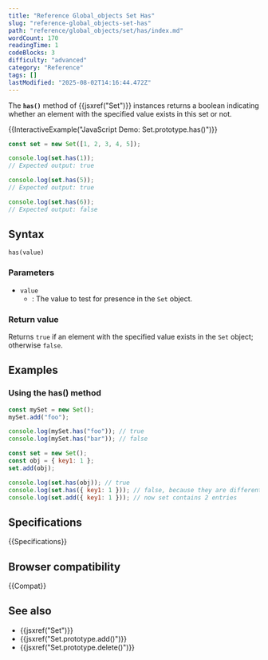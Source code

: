```yaml
---
title: "Reference Global_objects Set Has"
slug: "reference-global_objects-set-has"
path: "reference/global_objects/set/has/index.md"
wordCount: 170
readingTime: 1
codeBlocks: 3
difficulty: "advanced"
category: "Reference"
tags: []
lastModified: "2025-08-02T14:16:44.472Z"
---
```



The **`has()`** method of {{jsxref("Set")}} instances returns a boolean indicating whether an
element with the specified value exists in this set or not.

{{InteractiveExample("JavaScript Demo: Set.prototype.has()")}}

```js interactive-example
const set = new Set([1, 2, 3, 4, 5]);

console.log(set.has(1));
// Expected output: true

console.log(set.has(5));
// Expected output: true

console.log(set.has(6));
// Expected output: false
```

## Syntax

```js-nolint
has(value)
```

### Parameters

- `value`
  - : The value to test for presence in the `Set` object.

### Return value

Returns `true` if an element with the specified value exists in the `Set` object; otherwise `false`.

## Examples

### Using the has() method

```js
const mySet = new Set();
mySet.add("foo");

console.log(mySet.has("foo")); // true
console.log(mySet.has("bar")); // false

const set = new Set();
const obj = { key1: 1 };
set.add(obj);

console.log(set.has(obj)); // true
console.log(set.has({ key1: 1 })); // false, because they are different object references
console.log(set.add({ key1: 1 })); // now set contains 2 entries
```

## Specifications

{{Specifications}}

## Browser compatibility

{{Compat}}

## See also

- {{jsxref("Set")}}
- {{jsxref("Set.prototype.add()")}}
- {{jsxref("Set.prototype.delete()")}}

